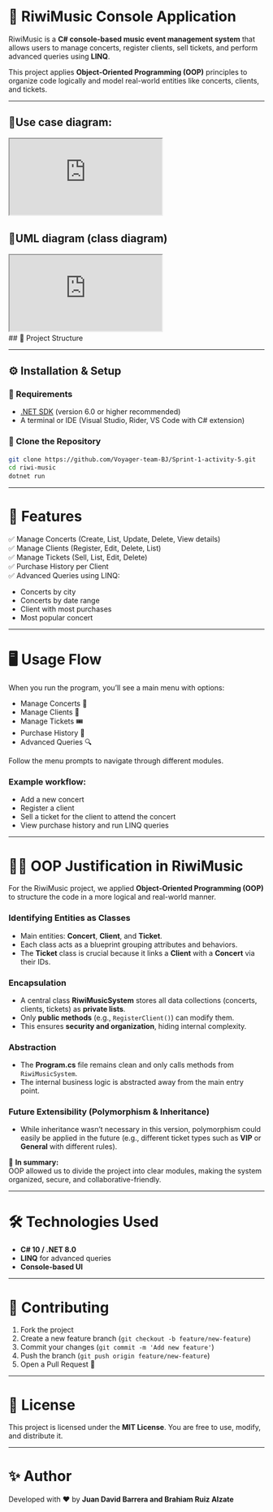 # 🎵 RiwiMusic Console Application

RiwiMusic is a **C# console-based music event management system** that allows users to manage concerts, register clients, sell tickets, and perform advanced queries using **LINQ**.

This project applies **Object-Oriented Programming (OOP)** principles to organize code logically and model real-world entities like concerts, clients, and tickets.

---

## 🔹Use case diagram:
<div style={{
    width: '100%', 
    height: 'auto', 
    display: 'flex', 
    justifyContent: 'center', 
    alignItems: 'center',
    padding: '20px'
}}>
  <iframe 
    src="https://viewer.diagrams.net/?tags=%7B%7D&lightbox=1&highlight=0000ff&edit=_blank&layers=1&nav=1&title=Use_case_diagram.drawio&dark=auto#R%3Cmxfile%3E%3Cdiagram%20name%3D%22P%C3%A1gina-1%22%20id%3D%22hDwPxLC1h2Rh_7Kp-0Zd%22%3E5Vxdd5s4EP01fmwPEt%2BPSZo2e9pss83mtH0koNjaAHJAju38%2BhXfCBHbSZDAzVNgEATdOzO6GsnM9LNo8yXxlotLEqBwBrVgM9M%2FzSAEuqWxP5llW1hs1ywM8wQHZaPGcI2fUGF0S%2BMKByjl2lFCQoqXvNEncYx8ytm8JCFrvtkdCfl%2FuvTmSDBc%2B14oWn%2FigC4KqwPtxn6B8HxR%2FWdglS8eeVXjEoB04QVk3TLp5zP9LCGEFkfR5gyFGXYVLMV9n5%2B5Wr9YgmJ6yA3Wh6fN5dPF%2FYVLfoKnVfwbr50PoCTj0QtXZY%2FLt6XbCoKErOIAZU%2FRZvopSeiCzEnshd8IWTIjYMb%2FEKXbkjtvRQkzLWgUlldRHJxkVLDTmMSosHzGYVg%2BUuxJxbSXzBHd9fpW0RAFHIslAF8QiRBNtqxBgkKP4keeVK%2F0jXndrr71imD2LlAr3dgCJSylEzuuzj8iJavER%2BVdDQnsoPUajSmn5iU0SSBlg%2Bmv8vbs%2BHfr%2BNOmfbKtTmLWiV81p%2Bwkv%2BejWZ02t%2BVnzX2y6FfEvmllnWzzb1Vxo4h%2FeNRR6igKUs3p0qSppUmXF6bg5WHaiszf7ahVHqauIv5NgX%2FFYWrIiMqpsQk0RXTasEsnNJTSaUql02ISt03oR02He0llZ1cowaxnKJHOtK1oeHWAkLcdWURvL0zDe7x9%2BOWC8Owq%2Bfr17qdfy8h3rK96cYGKQt20dI5%2FwwZq%2BbePRV%2F10wQVZWQAeJosxTQ5715f9fOvK%2BLf6vCvOkzdP0xf9bNpqNJX%2FKBrOJpSNuE7klf9AABV%2BsropG1pMvrqIVnRb7Yb%2BP849vb09sYBpyw9ifIq6%2FN1edrwfN5YT%2BVk9iLID8jtL5NgKSObVm5y%2FiPy4uB77iv5hZa3tLwpb7Y93J9ku4kO%2BHwATcg%2FonBoiW4iVjlVuMkrVferKS%2BbTYR1u9L49RwbKGZdLJqpZP0dBrpp8JQbQPV4INbJJkz5fiYPdorRKIdVhUO%2B1nuGclHsTTi3%2FwmUd6McVEUOCcXTi0%2BaMYd%2FsX7ff%2Fn%2Bb6j9DbbVkmWrpJJuU4oiwQ%2FShbfMDldR%2BDnxogzE9QJTdL30%2FMy%2BTrwlT%2Bsye2eUnD8yTNMS5zsG%2BRkJSZI%2FVA885Nz5OR8JuUetK5bvoNu7Xcw8ooSizU5uyquGDnmMjTKzrZutAvUGiEVrm4DTleBtPjkmXgo7lLEGtWcK1Fvq3KO0n0W%2FcMtdPVQTP8DpjJJuZy1pOGHUX%2BzQJBA5%2FZr0ofTvnV2bQ7vJoWHZz6YupEP1cSof9MFXjN4Guoz12OnXiwdjc%2FB9G29jU2698Mi4GXxPxdtUh5DdLr3Ym6N0lu%2FM9JmiSsUJQBjiZXqA3htF25kGr%2B2gqwnaDhg92s7WJIEsDiENyGchzsXwcWNsVMWg0TA2dmBMsX%2BPjg9j3e3srjBta2SUpSzkTmqSMrj6PGySYrqdeeVwk5Rd3WyFC%2BPrPguW1TJDjqG08NI8ehLkkyQ4tuDpJKi6Wj5a6EAxQ70e0yEQ6sySqx23HECGCJCu65IQqupcSpNLoyNdm1t31j5a%2Bv7Jct%2B6s9J8VY4I3JbAXe6nOrHVP8BQlNisHh1wn%2BexhxUjCh2dCugksroAOVoiE7fcnfiUdb2La6s8XDTQT7NuY5%2BFr3eLwiuSYopJzJrQLJrrqychnmfWW0IpiXgOws6dPorzyDv1yptqwwDY2x2R6%2FSkSK0HeqhJG0Rk1BZfkCJdm0%2BRhvW6rTlKU6Qx8RRpmp1N05JTZA3cSE7k8D6km%2FuLNqP7kD41H3Id3ocqNanKh%2Fp%2BfmqFNBsmSf6ijXdZDytSXfiQ5h50whpAY7nJOamus6N59vcHXuPLVYr96onsDYuHFtcF72XpnPLuKIwG3bElwkEQPjfm89EwyCBudKbywOwpmFRr7ZzcljaUiEppMAZvUgb6n0Neh7t6YVgFd7uWyNqzd5zS1yvbAVDqrqjXmxBbIDmgByNLEkaie58Eb6hiDAGRo3ezQJXFxwJJ1PI3y8CjaFSczOrXCVNByRFQ%2BoEi8jguSpaQl0bHyRVwul4wSQi1AFEPh2%2BYeg%2BAl935DRTL6%2BOiBaTI8On8jGKwFdPBPxbxJtqqKfiUB18DiupSqW%2FXXZjy6KtXX%2FwZDSV4DMPv%2BDCJ6%2BeTHH%2FHB0pcYprwAGxAsZwqC65dHyGaVCKHwpq%2FZY%2BLUk%2B5f%2FRMzjuSCdSNdrs%2BkzSxNF5lo6mgJM4OJpHF4bRQAqK8nFIOF77UZSoc9PoBm%2FQG7f0fZVL10YDOhxDrDTGqPoT4rDYp9heN69ddzWuZI4%2B6oEeclBu07rK1dg3H7G%2Fk5cvgIyPXyQiOBmRhx06bz64Wntl8u1Y%2F%2Fx8%3D%3C%2Fdiagram%3E%3C%2Fmxfile%3E"
    title="![img_3.png](img_3.png)"
    style={{
        border: '1px solid #ccc',
        borderRadius: '8px',
        boxShadow: '0 4px 8px rgba(0, 0, 0, 0.1)',
        width: '100%',
        maxWidth: '1200px',
        height: '80vh',
        aspectRatio: '16/9'
    }}
    allowFullScreen>
  </iframe>
</div>

## 🔹UML diagram (class diagram)
<div style={{
    width: '100%', 
    height: 'auto', 
    display: 'flex', 
    justifyContent: 'center', 
    alignItems: 'center',
    padding: '20px'
}}>
  <iframe 
    src="https://viewer.diagrams.net/?tags=%7B%7D&lightbox=1&highlight=0000ff&edit=_blank&layers=1&nav=1&title=Classes_diagram.drawio&dark=auto#R%3Cmxfile%3E%3Cdiagram%20name%3D%22P%C3%A1gina-1%22%20id%3D%22hDwPxLC1h2Rh_7Kp-0Zd%22%3E7Zzvc6I4GMf%2FGmfubqYdA6L4sv7Y7c5073rb3nTvZQqp5BqIG%2BKq%2Fes3gUTEQNWuwPZkxpmSxyRCvp88yfMA7djjcPWRwXnwmfqIdKyuv%2BrYk45lAbvfFX%2BkZZ1aBkMnNcwY9lWlzHCHX1BqHCrjAvsoztXjlBKO53mjR6MIeTxng4zRZb7aEyX5H53DGTIMdx4kpvUB%2BzxIra41yOzXCM8C%2Fcugr048hLqyGoA4gD5dbpnsacceM0p5ehSuxojIsdPDkrb7UPLt5sQYivghDW6%2FsQW%2FGQx97293sB49%2FuOC0YVl99XZ8bW%2BZOSLEVBFynhAZzSCZJpZR4wuIh%2FJfruilNW5oXQujEAY%2F0Ocr5WacMGpMAU8JOpbtML869bxv7KrS0eVJivVc1JY60LE2frrdmGrlSxmzZKSbhdzyPiVREEYpl9CGPl%2FRUh%2F8QETsmnm56qtU9tWDXPIlQpyyLYMSoCPiIZInIqowBCBHH%2FPQwUVm7NNvU3TW4rFT1hdNY1soCaNmkSWY%2BW7EJcyQ1y1yiAQB1unkZkSNI7CBDSCiZYc1CS5qvaLqD7QrkOp3t%2FtonLV7UZVP8OJ7vTykvdAL99FTBfMQxVK3ntPku9X8mAoGpPcAv285G63Zsmd9%2BTb%2Fw%2BS785yAAZVSe7CwcX0ZTS79kbBw8PsG3Wvri%2BA8uvfIVmoaxjTyEOMGyTESxwSmAzfE424hkKKBgmeReLYE8OHmDB8Fx1gsXW%2BUl9wicLICzDxb%2BCaLuQgCw28Z10aBZThF9Et1FQkEilmrH6uxp1sqZRjKBZ1brVyYMf0Ga5yFW9gzJXBo4TAeYwfN5cRikUURyPKOQ1VpWWAObqbQ0%2FWWYq4Jo9uKTdyANDqVXL0hi4%2F53VxmYUYoKc8cbAdXgy75azlKDkaiZ6BRMcSV9r9NOnYV7J1ZMIhLpYnojH6jMaUUEHBJKIpLWKe7Zg0MAQ98VJcYjHsOJrdJHUmvczyRQ2DNFHR9okkEzzAvo%2BixCNxyGGqqxRxLmdPMkzOSHzEwI2ld3HEiY9FGWRl8ZHVGReTQFwLxImsSECzRBKc43l4fdbtp0Rv8w%2FEQtc7ORV6A2pQ8ScMUcqFGDAhTotGzWjoALAxNMCwBI0x5usWjQbRGLhNo%2BGWoDGBXHkNeXSPhQ9p4agXDtDtNU3HoISOezHaZAylNNqDtJuOBgixu00T4hQQskMBwSqkkxTozDx4EwKhEDOJaZXm90kEewEMLmyTC7uAAQIfEbmlMeaYyv5ZWneHjX3y5%2FnGUYAY5pXq7hy423Srkr1f4hjuArr8FD1Rcfjb760%2FqNsf9JteMfT0305XEIwK1oY2W1FJtqLfU3P%2B2HSFXZWvsMwMVpuuOK2n2My6d5SuKEtitemKhtFoPF1hFe0pJRrTEGLSstEgG43nK6yifEUbbxwVbxwv%2B8GZiMr2EGUZzDbeaNIdAND0WmGbdz3usfeM2nijrrujeiP3Sryhn5LIxRs6VD09EsBAoo03TuspNrPup%2BKNIiyqcxRlGSv1NEULR3NwFEUc9cJRdp8jzV21bDTHRlHEUS8bZekreU%2F0dsG8AMaovVPaKCSF8Um9lBSls9q49Ki49A26F93%2FLNK9qrjULktVtXFpo%2F7AbnrVcMzpX8OD2qXxXPqQ8ivnqx8RS19TOWCrdLrnrn9unM3V2Xz9SU23rYHaG%2FFvHGwSd5fODjkBpAxxqgg4YlKXanV47L1BWmE%2FHBrU65cfc9APqhLDXATF5uhs5LAsZ58cPadOOczFCVxe%2FnE%2BerjuPj10VqAePRp5f%2Ffta4LO7O1fE%2Fq%2F1ppgRvPnsyZsXjzV8bOZW6l3TTBv2J2VE3K6vX161OuEzDtpj4v1%2BSzSjuPu0%2BNEi7QoZv8xIn0dMPu3G%2Fb0Bw%3D%3D%3C%2Fdiagram%3E%3C%2Fmxfile%3E"
    title="![img_3.png](img_3.png)"
    style={{
        border: '1px solid #ccc',
        borderRadius: '8px',
        boxShadow: '0 4px 8px rgba(0, 0, 0, 0.1)',
        width: '100%',
        maxWidth: '1200px',
        height: '80vh',
        aspectRatio: '16/9'
    }}
    allowFullScreen>
  </iframe>
</div>
## 📂 Project Structure

---

## ⚙️ Installation & Setup

### 🔹 Requirements
- [.NET SDK](https://dotnet.microsoft.com/download) (version 6.0 or higher recommended)
- A terminal or IDE (Visual Studio, Rider, VS Code with C# extension)

### 🔹 Clone the Repository
```bash
git clone https://github.com/Voyager-team-BJ/Sprint-1-activity-5.git
cd riwi-music
dotnet run
```

---

# 🚀 Features

✅ Manage Concerts (Create, List, Update, Delete, View details)  
✅ Manage Clients (Register, Edit, Delete, List)  
✅ Manage Tickets (Sell, List, Edit, Delete)  
✅ Purchase History per Client  
✅ Advanced Queries using LINQ:
- Concerts by city
- Concerts by date range
- Client with most purchases
- Most popular concert

---

# 🖥️ Usage Flow

When you run the program, you’ll see a main menu with options:

- Manage Concerts 🎤
- Manage Clients 👤
- Manage Tickets 🎟️
- Purchase History 📜
- Advanced Queries 🔍

Follow the menu prompts to navigate through different modules.

### Example workflow:
- Add a new concert
- Register a client
- Sell a ticket for the client to attend the concert
- View purchase history and run LINQ queries

---

# 🧑‍💻 OOP Justification in RiwiMusic

For the RiwiMusic project, we applied **Object-Oriented Programming (OOP)** to structure the code in a more logical and real-world manner.

### Identifying Entities as Classes
- Main entities: **Concert**, **Client**, and **Ticket**.
- Each class acts as a blueprint grouping attributes and behaviors.
- The **Ticket** class is crucial because it links a **Client** with a **Concert** via their IDs.

### Encapsulation
- A central class **RiwiMusicSystem** stores all data collections (concerts, clients, tickets) as **private lists**.
- Only **public methods** (e.g., `RegisterClient()`) can modify them.
- This ensures **security and organization**, hiding internal complexity.

### Abstraction
- The **Program.cs** file remains clean and only calls methods from `RiwiMusicSystem`.
- The internal business logic is abstracted away from the main entry point.

### Future Extensibility (Polymorphism & Inheritance)
- While inheritance wasn’t necessary in this version, polymorphism could easily be applied in the future (e.g., different ticket types such as **VIP** or **General** with different rules).

📌 **In summary:**  
OOP allowed us to divide the project into clear modules, making the system organized, secure, and collaborative-friendly.

---

# 🛠️ Technologies Used

- **C# 10 / .NET 8.0**
- **LINQ** for advanced queries
- **Console-based UI**

---

# 🤝 Contributing

1. Fork the project
2. Create a new feature branch (`git checkout -b feature/new-feature`)
3. Commit your changes (`git commit -m 'Add new feature'`)
4. Push the branch (`git push origin feature/new-feature`)
5. Open a Pull Request 🎉

---

# 📜 License

This project is licensed under the **MIT License**. You are free to use, modify, and distribute it.

---

# ✨ Author

Developed with ❤️ by **Juan David Barrera and Brahiam Ruiz Alzate**
